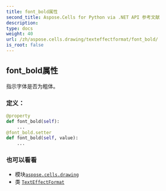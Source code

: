 ```yaml
---
title: font_bold属性
second_title: Aspose.Cells for Python via .NET API 参考文献
description:
type: docs
weight: 40
url: /zh/aspose.cells.drawing/texteffectformat/font_bold/
is_root: false
---
```

## font_bold属性

指示字体是否为粗体。
### 定义：
```python
@property
def font_bold(self):
    ...
@font_bold.setter
def font_bold(self, value):
    ...
```

### 也可以看看
* 模块[`aspose.cells.drawing`](../../)
* 类 [`TextEffectFormat`](/cells/python-net/zh/aspose.cells.drawing/texteffectformat)
